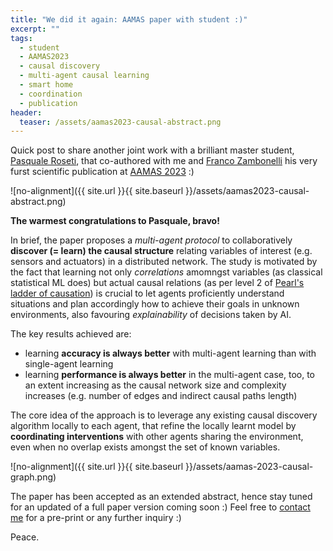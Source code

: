 ```yaml
---
title: "We did it again: AAMAS paper with student :)"
excerpt: ""
tags:
  - student
  - AAMAS2023
  - causal discovery
  - multi-agent causal learning
  - smart home
  - coordination
  - publication
header:
  teaser: /assets/aamas2023-causal-abstract.png
---
```


Quick post to share another joint work with a brilliant master student, [Pasquale Roseti](https://www.linkedin.com/in/pasquale-roseti-a5b513238/), that co-authored with me and [Franco Zambonelli](http://www.agentgroup.unimore.it/Zambonelli/) his very furst scientific publication at [AAMAS 2023](https://aamas2023.soton.ac.uk/program/accepted-papers/#main-track-extended-abstracts) :)

![no-alignment]({{ site.url }}{{ site.baseurl }}/assets/aamas2023-causal-abstract.png)

**The warmest congratulations to Pasquale, bravo!**

In brief, the paper proposes a *multi-agent protocol* to collaboratively **discover (= learn) the causal structure** relating variables of interest (e.g. sensors and actuators) in a distributed network.
The study is motivated by the fact that learning not only *correlations* amomngst variables (as classical statistical ML does) but actual causal relations (as per level 2 of [Pearl's ladder of causation](http://lgmoneda.github.io/2018/06/01/the-book-of-why.html)) is crucial to let agents proficiently understand situations and plan accordingly how to achieve their goals in unknown environments, also favouring *explainability* of decisions taken by AI.

The key results achieved are:
  - learning **accuracy is always better** with multi-agent learning than with single-agent learning
  - learning **performance is always better** in the multi-agent case, too, to an extent increasing as the causal network size and complexity increases (e.g. number of edges and indirect causal paths length)

The core idea of the approach is to leverage any existing causal discovery algorithm locally to each agent, that refine the locally learnt model by **coordinating interventions** with other agents sharing the environment, even when no overlap exists amongst the set of known variables.

![no-alignment]({{ site.url }}{{ site.baseurl }}/assets/aamas-2023-causal-graph.png)


The paper has been accepted as an extended abstract, hence stay tuned for an updated of a full paper version coming soon :) 
Feel free to [contact me](mailto:stefano.mariani@unimore.it) for a pre-print or any further inquiry :)

Peace.
